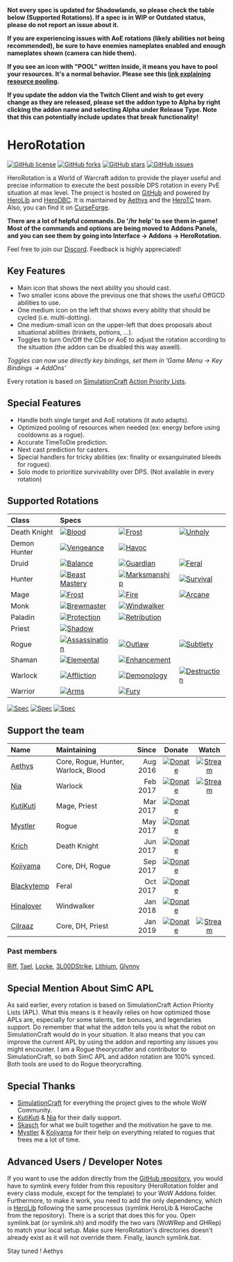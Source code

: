 **Not every spec is updated for Shadowlands, so please check the table below (Supported Rotations). If a spec is in WIP or Outdated status, please do not report an issue about it.**

**If you are experiencing issues with AoE rotations (likely abilities not being recommended), be sure to have enemies nameplates enabled and enough nameplates shown (camera can hide them).**

**If you see an icon with "POOL" written inside, it means you have to pool your resources. It's a normal behavior. Please see this [link explaining resource pooling](https://wow.gamepedia.com/Resource_pooling).**

**If you update the addon via the Twitch Client and wish to get every change as they are released, please set the addon type to Alpha by right clicking the addon name and selecting Alpha under Release Type. Note that this can potentially include updates that break functionality!**

# HeroRotation

[![GitHub license](https://img.shields.io/badge/license-EUPL-blue.svg)](https://raw.githubusercontent.com/herotc/hero-rotation/master/LICENSE) [![GitHub forks](https://img.shields.io/github/forks/herotc/hero-rotation.svg)](https://github.com/herotc/hero-rotation/network) [![GitHub stars](https://img.shields.io/github/stars/herotc/hero-rotation.svg)](https://github.com/herotc/hero-rotation/stargazers) [![GitHub issues](https://img.shields.io/github/issues/herotc/hero-rotation.svg)](https://github.com/herotc/hero-rotation/issues)

HeroRotation is a World of Warcraft addon to provide the player useful and precise information to execute the best possible DPS rotation in every PvE situation at max level.
The project is hosted on [GitHub](https://github.com/herotc/hero-rotation) and powered by [HeroLib](https://github.com/herotc/hero-lib) and [HeroDBC](https://github.com/herotc/hero-dbc).
It is maintained by [Aethys](https://github.com/aethys256/) and the [HeroTC](https://github.com/herotc) team.
Also, you can find it on [CurseForge](https://www.curseforge.com/wow/addons/herorotation).

**There are a lot of helpful commands. Do '/hr help' to see them in-game!
Most of the commands and options are being moved to Addons Panels, and you can see them by going into Interface -> Addons -> HeroRotation.**

Feel free to join our [Discord](https://discord.gg/tFR2uvK). Feedback is highly appreciated!

## Key Features
- Main icon that shows the next ability you should cast.
- Two smaller icons above the previous one that shows the useful OffGCD abilities to use.
- One medium icon on the left that shows every ability that should be cycled (i.e. multi-dotting).
- One medium-small icon on the upper-left that does proposals about situational abilities (trinkets, potions, ...).
- Toggles to turn On/Off the CDs or AoE to adjust the rotation according to the situation (the addon can be disabled this way aswell).

_Toggles can now use directly key bindings, set them in 'Game Menu -> Key Bindings -> AddOns'_

Every rotation is based on [SimulationCraft](http://simulationcraft.org/) [Action Priority Lists](https://github.com/simulationcraft/simc/wiki/ActionLists).

## Special Features
- Handle both single target and AoE rotations (it auto adapts).
- Optimized pooling of resources when needed (ex: energy before using cooldowns as a rogue).
- Accurate TimeToDie prediction.
- Next cast prediction for casters.
- Special handlers for tricky abilities (ex: finality or exsanguinated bleeds for rogues).
- Solo mode to prioritize survivability over DPS. (Not available in every rotation)

## Supported Rotations
| Class        | Specs                                                                                 |                                                                                   |                                                                                 |
| :---         | :---                                                                                  | :---                                                                              | :---                                                                            |
| Death Knight | [![Blood](https://img.shields.io/badge/Blood-Outdated-red.svg)]()                     | [![Frost](https://img.shields.io/badge/Frost-WIP-orange.svg)]()               | [![Unholy](https://img.shields.io/badge/Unholy-WIP-orange.svg)]()           |
| Demon Hunter | [![Vengeance](https://img.shields.io/badge/Vengeance-WIP-orange.svg)]()           | [![Havoc](https://img.shields.io/badge/Havoc-Outdated-red.svg)]()               |                                                                                 |
| Druid        | [![Balance](https://img.shields.io/badge/Balance-Outdated-red.svg)]()                 | [![Guardian](https://img.shields.io/badge/Guardian-Outdated-red.svg)]()           | [![Feral](https://img.shields.io/badge/Feral-Outdated-red.svg)]()               |
| Hunter       | [![Beast Mastery](https://img.shields.io/badge/Beast%20Mastery-WIP-orange.svg)]() | [![Marksmanship](https://img.shields.io/badge/Marksmanship-WIP-orange.svg)]() | [![Survival](https://img.shields.io/badge/Survival-Outdated-red.svg)]()           |
| Mage         | [![Frost](https://img.shields.io/badge/Frost-WIP-orange.svg)]()                       | [![Fire](https://img.shields.io/badge/Fire-Outdated-red.svg)]()                     | [![Arcane](https://img.shields.io/badge/Arcane-Outdated-red.svg)]()           |
| Monk         | [![Brewmaster](https://img.shields.io/badge/Brewmaster-Outdated-red.svg)]()           | [![Windwalker](https://img.shields.io/badge/Windwalker-Outdated-red.svg)]()       |                                                                                 |
| Paladin      | [![Protection](https://img.shields.io/badge/Protection-Outdated-red.svg)]()           | [![Retribution](https://img.shields.io/badge/Retribution-Outdated-red.svg)]()     |                                                                                 |
| Priest       | [![Shadow](https://img.shields.io/badge/Shadow-WIP-orange.svg)]()                   |                                                                                   |                                                                                 |
| Rogue        | [![Assassination](https://img.shields.io/badge/Assassination-Outdated-red.svg)]()   | [![Outlaw](https://img.shields.io/badge/Outlaw-OK-brightgreen.svg)]()             | [![Subtlety](https://img.shields.io/badge/Subtlety-Outdated-red.svg)]()       |
| Shaman       | [![Elemental](https://img.shields.io/badge/Elemental-Outdated-red.svg)]()             | [![Enhancement](https://img.shields.io/badge/Enhancement-Outdated-red.svg)]()     |                                                                                 |
| Warlock      | [![Affliction](https://img.shields.io/badge/Affliction-Outdated-red.svg)]()           | [![Demonology](https://img.shields.io/badge/Demonology-Outdated-red.svg)]()       | [![Destruction](https://img.shields.io/badge/Destruction-Outdated-red.svg)]()   |
| Warrior      | [![Arms](https://img.shields.io/badge/Arms-Outdated-red.svg)]()                       | [![Fury](https://img.shields.io/badge/Fury-Outdated-red.svg)]()                 |                                                                                 |

[![Spec](https://img.shields.io/badge/Spec-OK-brightgreen.svg)]() [![Spec](https://img.shields.io/badge/Spec-WIP-orange.svg)]() [![Spec](https://img.shields.io/badge/Spec-Outdated-red.svg)]()

## Support the team
| Name                                        | Maintaining                         | Since     | Donate                                                                                                    | Watch                                                                                                |
| :---                                        | :---                                | ---:      | :---:                                                                                                     | :---:                                                                                                |
| [Aethys](https://github.com/Aethys256)      | Core, Rogue, Hunter, Warlock, Blood |  Aug 2016 | [![Donate](https://img.shields.io/badge/Donate-PayPal-003087.svg)](https://www.paypal.me/Aethys/5)        | [![Stream](https://img.shields.io/badge/Stream-Twitch-6441a4.svg)](https://www.twitch.tv/aethys)     |
| [Nia](https://github.com/Nianel)            | Warlock                             |  Feb 2017 | [![Donate](https://img.shields.io/badge/Donate-PayPal-003087.svg)](https://www.paypal.me/Nianel/5)        | [![Stream](https://img.shields.io/badge/Stream-Twitch-6441a4.svg)](https://www.twitch.tv/nianel)     |
| [KutiKuti](https://github.com/Kutikuti)     | Mage, Priest                        |  Mar 2017 | [![Donate](https://img.shields.io/badge/Donate-PayPal-003087.svg)](https://www.paypal.me/kutikuti/5)      |                                                                                                      |
| [Mystler](https://github.com/Mystler)       | Rogue                               |  May 2017 | [![Donate](https://img.shields.io/badge/Donate-PayPal-003087.svg)](https://www.paypal.me/Mystler/5)       |                                                                                                      |
| [Krich](https://github.com/chrislopez24)    | Death Knight                        |  Jun 2017 | [![Donate](https://img.shields.io/badge/Donate-PayPal-003087.svg)](https://www.paypal.me/krige/5)         |                                                                                                      |
| [Kojiyama](https://github.com/EvanMichaels) | Core, DH, Rogue                     |  Sep 2017 | [![Donate](https://img.shields.io/badge/Donate-PayPal-003087.svg)](https://www.paypal.me/kojiyama/5)      |                                                                                                      |
| [Blackytemp](https://github.com/ghr74)      | Feral                               |  Oct 2017 | [![Donate](https://img.shields.io/badge/Donate-PayPal-003087.svg)](https://www.paypal.me/blackytempdev/5) |                                                                                                      |
| [Hinalover](https://github.com/Hinalover)   | Windwalker                          |  Jan 2018 | [![Donate](https://img.shields.io/badge/Donate-PayPal-003087.svg)](https://www.paypal.me/Hinalover/5)     |                                                                                                      |
| [Cilraaz](https://github.com/Cilraaz)       | Core, DH, Priest                    |  Jan 2019 | [![Donate](https://img.shields.io/badge/Donate-PayPal-003087.svg)](https://www.paypal.me/Cilraaz/5)       |[![Stream](https://img.shields.io/badge/Stream-Twitch-6441a4.svg)](https://www.twitch.tv/cilraaz)     |

### Past members
[Riff](https://github.com/tombell), [Tael](https://github.com/Tae-l), [Locke](https://github.com/Lockem90), [3L00DStrike](https://github.com/3L00DStrike), [Lithium](https://github.com/lithium720), [Glynny](https://github.com/Glynnyx)


## Special Mention About SimC APL
As said earlier, every rotation is based on SimulationCraft Action Priority Lists (APL).
What this means is it heavily relies on how optimized those APLs are, especially for some talents, tier bonuses, and legendaries support.
Do remember that what the addon tells you is what the robot on SimulationCraft would do in your situation.
It also means that you can improve the current APL by using the addon and reporting any issues you might encounter.
I am a Rogue theorycrafter and contributor to SimulationCraft, so both SimC APL and addon rotation are 100% synced. Both tools are used to do Rogue theorycrafting.

## Special Thanks
- [SimulationCraft](http://simulationcraft.org/) for everything the project gives to the whole WoW Community.
- [KutiKuti](https://github.com/Kutikuti) & [Nia](https://github.com/Nianel) for their daily support.
- [Skasch](https://github.com/skasch) for what we built together and the motivation he gave to me.
- [Mystler](https://github.com/Mystler) & [Kojiyama](https://github.com/EvanMichaels) for their help on everything related to rogues that frees me a lot of time.

## Advanced Users / Developer Notes
If you want to use the addon directly from the [GitHub repository](https://github.com/herotc/hero-rotation), you would have to symlink every folder from this repository (HeroRotation folder and every class module, except for the template) to your WoW Addons folder.
Furthermore, to make it work, you need to add the only dependency, which is [HeroLib](https://github.com/herotc/hero-lib) following the same processus (symlink HeroLib & HeroCache from the repository).
There is a script that does this for you. Open symlink.bat (or symlink.sh) and modify the two vars (WoWRep and GHRep) to match your local setup.
Make sure HeroRotation's directories doesn't already exist as it will not override them.
Finally, launch symlink.bat.

Stay tuned !
Aethys
